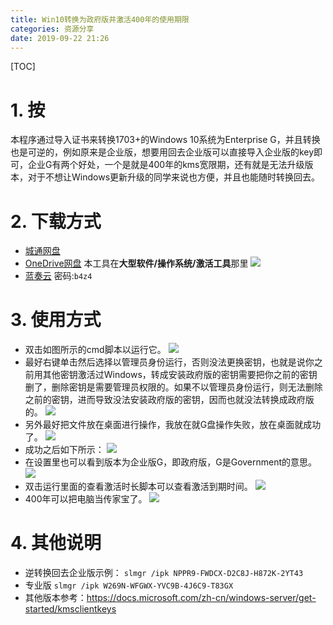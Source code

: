 ```yaml
---
title: Win10转换为政府版并激活400年的使用期限
categories: 资源分享
date: 2019-09-22 21:26
---
```

[TOC]

# 1. 按
本程序通过导入证书来转换1703+的Windows 10系统为Enterprise G，并且转换也是可逆的，例如原来是企业版，想要用回去企业版可以直接导入企业版的key即可，企业G有两个好处，一个是就是400年的kms宽限期，还有就是无法升级版本，对于不想让Windows更新升级的同学来说也方便，并且也能随时转换回去。

# 2. 下载方式
* [城通网盘](https://sn9.us/dir/13403389-34658217-ee6e79)
* [OneDrive网盘](https://www.cnblogs.com/coco56/p/11223189.html)
本工具在**大型软件/操作系统/激活工具**那里
![](https://img-blog.csdnimg.cn/20190703220203163.png?x-oss-process=image/watermark,type_ZmFuZ3poZW5naGVpdGk,shadow_10,text_aHR0cHM6Ly9ibG9nLmNzZG4ubmV0L0NPQ081Ng==,size_16,color_FFFFFF,t_70)
* [蓝奏云](https://www.lanzous.com/b644737) 密码:`b4z4`


# 3. 使用方式
* 双击如图所示的cmd脚本以运行它。
![](https://img-blog.csdnimg.cn/20190703221614786.png)
* 最好右键单击然后选择以管理员身份运行，否则没法更换密钥，也就是说你之前用其他密钥激活过Windows，转成安装政府版的密钥需要把你之前的密钥删了，删除密钥是需要管理员权限的。如果不以管理员身份运行，则无法删除之前的密钥，进而导致没法安装政府版的密钥，因而也就没法转换成政府版的。
![](https://img-blog.csdnimg.cn/20190703223308405.png?x-oss-process=image/watermark,type_ZmFuZ3poZW5naGVpdGk,shadow_10,text_aHR0cHM6Ly9ibG9nLmNzZG4ubmV0L0NPQ081Ng==,size_16,color_FFFFFF,t_70)
* 另外最好把文件放在桌面进行操作，我放在就G盘操作失败，放在桌面就成功了。
![](https://img-blog.csdnimg.cn/20190703224546886.png?x-oss-process=image/watermark,type_ZmFuZ3poZW5naGVpdGk,shadow_10,text_aHR0cHM6Ly9ibG9nLmNzZG4ubmV0L0NPQ081Ng==,size_16,color_FFFFFF,t_70)
* 成功之后如下所示：
![](https://img-blog.csdnimg.cn/20190703224525204.png?x-oss-process=image/watermark,type_ZmFuZ3poZW5naGVpdGk,shadow_10,text_aHR0cHM6Ly9ibG9nLmNzZG4ubmV0L0NPQ081Ng==,size_16,color_FFFFFF,t_70)
* 在设置里也可以看到版本为企业版G，即政府版，G是Government的意思。
![](https://img-blog.csdnimg.cn/20190703224834806.png?x-oss-process=image/watermark,type_ZmFuZ3poZW5naGVpdGk,shadow_10,text_aHR0cHM6Ly9ibG9nLmNzZG4ubmV0L0NPQ081Ng==,size_16,color_FFFFFF,t_70)
* 双击运行里面的查看激活时长脚本可以查看激活到期时间。
![](https://img-blog.csdnimg.cn/20190704074601798.png)
* 400年可以把电脑当传家宝了。
![](https://img-blog.csdnimg.cn/20190704074547170.png?x-oss-process=image/watermark,type_ZmFuZ3poZW5naGVpdGk,shadow_10,text_aHR0cHM6Ly9ibG9nLmNzZG4ubmV0L0NPQ081Ng==,size_16,color_FFFFFF,t_70)

# 4. 其他说明
* 逆转换回去企业版示例：
`slmgr /ipk NPPR9-FWDCX-D2C8J-H872K-2YT43`
* 专业版
`slmgr /ipk W269N-WFGWX-YVC9B-4J6C9-T83GX`
* 其他版本参考：https://docs.microsoft.com/zh-cn/windows-server/get-started/kmsclientkeys